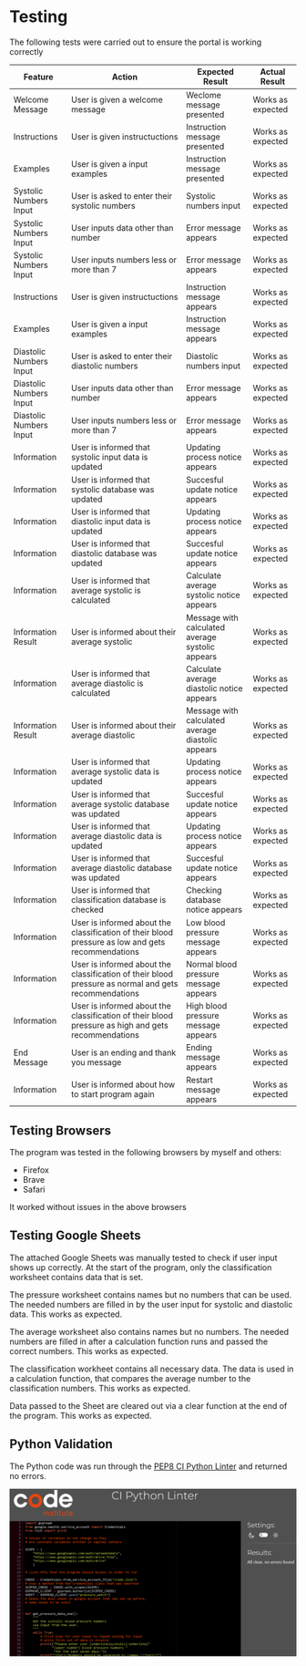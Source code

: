 # Testing

The following tests were carried out to ensure the portal is working correctly

| **Feature**   | **Action**                    | **Expected Result**          | **Actual Result** |
| ------------- | ----------------------------- | ---------------------------- | ----------------- |
| Welcome Message | User is given a welcome message | Weclome message presented | Works as expected |
| Instructions | User is given instructuctions | Instruction message presented | Works as expected |
| Examples | User is given a input examples | Instruction message presented | Works as expected |
| Systolic Numbers Input | User is asked to enter their systolic numbers | Systolic numbers input  | Works as expected |
| Systolic Numbers Input | User inputs data other than number | Error message appears | Works as expected |
| Systolic Numbers Input | User inputs numbers less or more than 7 | Error message appears | Works as expected |
| Instructions | User is given instructuctions | Instruction message appears | Works as expected |
| Examples | User is given a input examples | Instruction message appears | Works as expected |
| Diastolic Numbers Input | User is asked to enter their diastolic numbers | Diastolic numbers input  | Works as expected |
| Diastolic Numbers Input | User inputs data other than number | Error message appears | Works as expected |
| Diastolic Numbers Input | User inputs numbers less or more than 7 | Error message appears | Works as expected |
| Information | User is informed that systolic input data is updated | Updating process notice appears | Works as expected |
| Information | User is informed that systolic database was updated | Succesful update notice appears | Works as expected |
| Information | User is informed that diastolic input data is updated | Updating process notice appears | Works as expected |
| Information | User is informed that diastolic database was updated | Succesful update notice appears | Works as expected |
| Information | User is informed that average systolic is calculated | Calculate average systolic notice appears | Works as expected |
| Information Result | User is informed about their average systolic | Message with calculated average systolic appears | Works as expected |
| Information | User is informed that average diastolic is calculated | Calculate average diastolic notice appears | Works as expected |
| Information Result | User is informed about their average diastolic | Message with calculated average diastolic appears | Works as expected |
| Information | User is informed that average systolic data is updated | Updating process notice appears | Works as expected |
| Information | User is informed that average systolic database was updated | Succesful update notice appears | Works as expected |
| Information | User is informed that average diastolic data is updated | Updating process notice appears | Works as expected |
| Information | User is informed that average diastolic database was updated | Succesful update notice appears | Works as expected |
| Information | User is informed that classification database is checked | Checking database notice appears | Works as expected |
| Information | User is informed about the classification of their blood pressure as low and gets recommendations | Low blood pressure message appears | Works as expected |
| Information | User is informed about the classification of their blood pressure as normal and gets recommendations | Normal blood pressure message appears | Works as expected |
| Information | User is informed about the classification of their blood pressure as high and gets recommendations | High blood pressure message appears | Works as expected |
| End Message | User is an ending and thank you message | Ending message appears | Works as expected |
| Information | User is informed about how to start program again | Restart message appears | Works as expected |


## Testing Browsers
The program was tested in the following browsers by myself and others: 

- Firefox 
- Brave
- Safari

It worked without issues in the above browsers

## Testing Google Sheets

The attached Google Sheets was manually tested to check if user input shows up correctly. 
At the start of the program, only the classification worksheet contains data that is set. 

The pressure worksheet contains names but no numbers that can be used. The needed numbers are filled in by the user input for systolic and diastolic data. This works as expected.

The average worksheet also contains names but no numbers. The needed numbers are filled in after a calculation function runs and passed the correct numbers. This works as expected. 

The classification workheet contains all necessary data. The data is used in a calculation function, that compares the average number to the classification numbers. This works as expected.

Data passed to the Sheet are cleared out via a clear function at the end of the program. This works as expected.

## Python Validation

The Python code was run through the [PEP8 CI Python Linter](https://pep8ci.herokuapp.com/#) and returned no errors.

![Pressure Watch CI Python Linter](assets/screenshots/pressure-watch-ci-python-linter.png)





